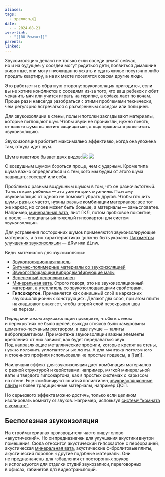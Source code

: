 ```yaml
---
aliases: 
tags:
  - зрелость/🌱
date:
  - - 2024-08-21
zero-link:
  - "[[00 Ремонт]]"
parents: 
linked:
---
```

Звукоизоляцию делают не только если соседи шумят сейчас, но и на будущее: у соседей могут родиться дети, появиться домашние животные, они могут неожиданно уехать и сдать жилье посуточно либо продать квартиру, а на их месте поселятся совсем другие люди.

Это работает и в обратную сторону: звукоизоляция пригодится, если вы не хотите конфликтов с соседями из-за того, что ваш ребенок любит чеканить мяч или учится играть на скрипке, а собака лает по ночам. Проще раз и навсегда разобраться с этими проблемами технически, чем регулярно встречаться с разъяренным соседом или полицией.

Для звукоизоляции в стены, полы и потолки закладывают материалы, которые поглощают шум. Чтобы звуки не проникали, нужно понять, от какого шума вы хотите защищаться, а еще правильно рассчитать звукоизоляцию.

Звукоизоляция работает максимально эффективно, когда она уложена там, откуда идет шум.

[Шум в квартире](Шум%20в%20квартире.md) бывает двух видов:
![](Воздушный%20шум.md#^dc8bfd)
![](Структурный%20шум.md#^146c57)

С воздушным шумом бороться проще, чем с ударным. Кроме типа шума важно определиться и с тем, кого мы будем от этого шума защищать: соседей или себя.

Проблема с разным воздушным шумом в том, что он разночастотный. То есть крик ребенка — это уже не крик мужчины. Поэтому звукоизоляция от одного не поможет убрать другой. Чтобы глушить шумы разных частот, нужны разные комбинации материалов: все тот же каркас, но слоев может быть больше, а материалы — замысловатее. Например, [минеральная вата](Минеральная%20вата.md), лист ГКЛ, потом пробковое покрытие, а после — специальный тяжелый гипсокартон для систем звукоизоляции.

Для устранения посторонних шумов применяются звукоизолирующие материалы, а в их характеристиках должны быть указаны [Параметры улучшения звукоизоляции](Параметры%20улучшения%20звукоизоляции.md) — ΔRw или ΔLnw. 

Виды материалов для звукоизоляции:
- [Звукоизоляционная панель](Звукоизоляционная%20панель.md)
- [Битумно-полимерные материалы со звукоизоляцией](Битумно-полимерные%20материалы%20со%20звукоизоляцией.md)
- [Звукопоглощающие вибродемпфирующие маты](Звукопоглощающие%20вибродемпфирующие%20маты.md)
- [Вспененный пенополиэтилен](Вспененный%20пенополиэтилен.md)
- [Минеральная вата](Минеральная%20вата.md). Строго говоря, это не звукоизоляционный материал, а утеплитель со звукопоглощающими свойствами.
- **Гипсокартон.** Применяется как финишный слой в каркасных звукоизоляционных конструкциях. Делают два слоя, при этом плиты накладывают внахлест, чтобы второй слой перекрывал швы на первом.

Перед монтажом звукоизоляции проверьте, чтобы в стенах и перекрытиях не было щелей, выходы стояков были замурованы цементно-песчаным раствором, а еще лучше — залиты виброгерметиком. При монтаже звукоизоляции важны элементы крепления: от них зависит, как будет передаваться звук. Под направляющие металлические профили, которые крепят на стены, нужно положить уплотнительные ленты. А для монтажа потолочного и стоечного профиля использовали не простые подвесы, а [[ви]].

Наилучший эффект для звукоизоляции дает комбинация материалов с разной структурой и свойствами: например, мягкой минеральной ваты и твердого гипсокартона, как в простых системах с каркасом на стене. Еще комбинируют сшитый полиэтилен, [звукоизоляционные плиты](Звукоизоляционная%20панель.md) и более традиционные материалы, например ДСП.

Но серьезного эффекта можно достичь, только если целиком изолировать комнату от звуков. Например, используя [систему "комната в комнате"](Система%20комната%20в%20комнате.md).
## Бесполезная звукоизоляция
На стройматериалах производители часто пишут слово «акустический». Но он предназначен для улучшения акустики внутри помещения. Сюда относится акустический гипсокартон с перфорацией, акустическая [минеральная вата](Минеральная%20вата.md), акустические фибролитовые плиты, акустический поролон и другие подобные материалы. Они не предназначены для избавления от посторонних звуков и используются для отделки студий звукозаписи, переговорных в офисах, кабинетов для видеотрансляций.

